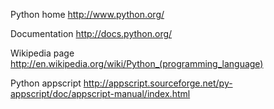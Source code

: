 

Python home <http://www.python.org/>

Documentation <http://docs.python.org/>

Wikipedia page <http://en.wikipedia.org/wiki/Python_(programming_language)>

Python appscript <http://appscript.sourceforge.net/py-appscript/doc/appscript-manual/index.html>


